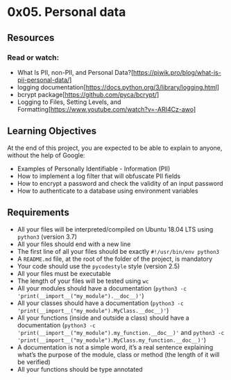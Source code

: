 0x05. Personal data
===
Resources
---
### Read or watch:

- What Is PII, non-PII, and Personal Data?[https://piwik.pro/blog/what-is-pii-personal-data/]
- logging documentation[https://docs.python.org/3/library/logging.html]
- bcrypt package[https://github.com/pyca/bcrypt/]
- Logging to Files, Setting Levels, and Formatting[https://www.youtube.com/watch?v=-ARI4Cz-awo]
## Learning Objectives
At the end of this project, you are expected to be able to explain to anyone, without the help of Google:

- Examples of Personally Identifiable - Information (PII)
- How to implement a log filter that will obfuscate PII fields
- How to encrypt a password and check the validity of an input password
- How to authenticate to a database using environment variables
## Requirements
- All your files will be interpreted/compiled on Ubuntu 18.04 LTS using ```python3``` (version 3.7)
- All your files should end with a new line
- The first line of all your files should be exactly ```#!/usr/bin/env python3```
- A ```README.md``` file, at the root of the folder of the project, is mandatory
- Your code should use the ```pycodestyle``` style (version 2.5)
- All your files must be executable
- The length of your files will be tested using ```wc```
- All your modules should have a documentation (```python3 -c 'print(__import__("my_module").__doc__)'```)
- All your classes should have a documentation (```python3 -c 'print(__import__("my_module").MyClass.__doc__)'```)
- All your functions (inside and outside a class) should have a documentation (```python3 -c 'print(__import__("my_module").my_function.__doc__)'``` and ```python3 -c 'print(__import__("my_module").MyClass.my_function.__doc__)'```)
- A documentation is not a simple word, it’s a real sentence explaining what’s the purpose of the module, class or method (the length of it will be verified)
- All your functions should be type annotated